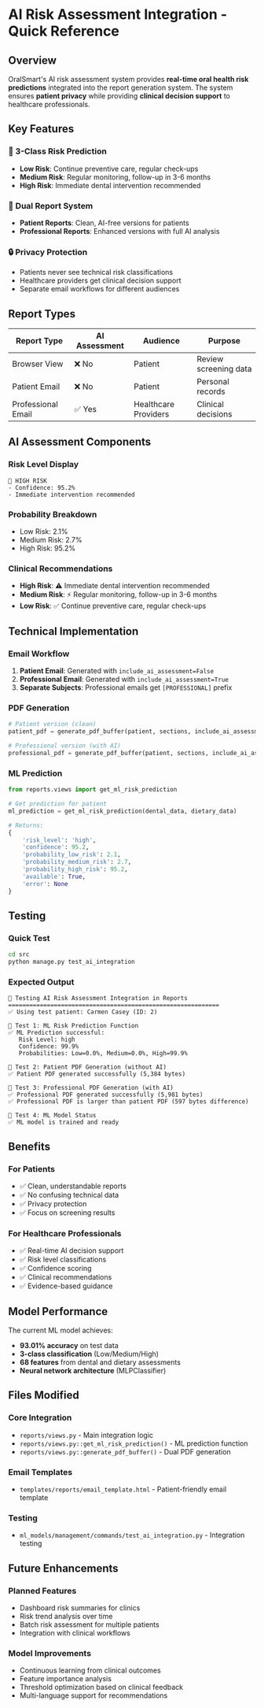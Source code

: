 # AI Risk Assessment Integration - Quick Reference

## Overview

OralSmart's AI risk assessment system provides **real-time oral health risk predictions** integrated into the report generation system. The system ensures **patient privacy** while providing **clinical decision support** to healthcare professionals.

## Key Features

### 🎯 3-Class Risk Prediction
- **Low Risk**: Continue preventive care, regular check-ups
- **Medium Risk**: Regular monitoring, follow-up in 3-6 months  
- **High Risk**: Immediate dental intervention recommended

### 👥 Dual Report System
- **Patient Reports**: Clean, AI-free versions for patients
- **Professional Reports**: Enhanced versions with full AI analysis

### 🔒 Privacy Protection
- Patients never see technical risk classifications
- Healthcare providers get clinical decision support
- Separate email workflows for different audiences

## Report Types

| Report Type | AI Assessment | Audience | Purpose |
|-------------|---------------|----------|---------|
| Browser View | ❌ No | Patient | Review screening data |
| Patient Email | ❌ No | Patient | Personal records |
| Professional Email | ✅ Yes | Healthcare Providers | Clinical decisions |

## AI Assessment Components

### Risk Level Display
```
🔴 HIGH RISK
- Confidence: 95.2%
- Immediate intervention recommended
```

### Probability Breakdown
- Low Risk: 2.1%
- Medium Risk: 2.7% 
- High Risk: 95.2%

### Clinical Recommendations
- **High Risk**: ⚠️ Immediate dental intervention recommended
- **Medium Risk**: ⚡ Regular monitoring, follow-up in 3-6 months
- **Low Risk**: ✅ Continue preventive care, regular check-ups

## Technical Implementation

### Email Workflow
1. **Patient Email**: Generated with `include_ai_assessment=False`
2. **Professional Email**: Generated with `include_ai_assessment=True`
3. **Separate Subjects**: Professional emails get `[PROFESSIONAL]` prefix

### PDF Generation
```python
# Patient version (clean)
patient_pdf = generate_pdf_buffer(patient, sections, include_ai_assessment=False)

# Professional version (with AI)
professional_pdf = generate_pdf_buffer(patient, sections, include_ai_assessment=True)
```

### ML Prediction
```python
from reports.views import get_ml_risk_prediction

# Get prediction for patient
ml_prediction = get_ml_risk_prediction(dental_data, dietary_data)

# Returns:
{
    'risk_level': 'high',
    'confidence': 95.2,
    'probability_low_risk': 2.1,
    'probability_medium_risk': 2.7, 
    'probability_high_risk': 95.2,
    'available': True,
    'error': None
}
```

## Testing

### Quick Test
```bash
cd src
python manage.py test_ai_integration
```

### Expected Output
```
🧪 Testing AI Risk Assessment Integration in Reports
============================================================
✅ Using test patient: Carmen Casey (ID: 2)

🔬 Test 1: ML Risk Prediction Function
✅ ML Prediction successful:
   Risk Level: high
   Confidence: 99.9%
   Probabilities: Low=0.0%, Medium=0.0%, High=99.9%

📄 Test 2: Patient PDF Generation (without AI)
✅ Patient PDF generated successfully (5,384 bytes)

🏥 Test 3: Professional PDF Generation (with AI)
✅ Professional PDF generated successfully (5,981 bytes)
✅ Professional PDF is larger than patient PDF (597 bytes difference)

🤖 Test 4: ML Model Status
✅ ML model is trained and ready
```

## Benefits

### For Patients
- ✅ Clean, understandable reports
- ✅ No confusing technical data
- ✅ Privacy protection
- ✅ Focus on screening results

### For Healthcare Professionals
- ✅ Real-time AI decision support
- ✅ Risk level classifications
- ✅ Confidence scoring
- ✅ Clinical recommendations
- ✅ Evidence-based guidance

## Model Performance

The current ML model achieves:
- **93.01% accuracy** on test data
- **3-class classification** (Low/Medium/High)
- **68 features** from dental and dietary assessments
- **Neural network architecture** (MLPClassifier)

## Files Modified

### Core Integration
- `reports/views.py` - Main integration logic
- `reports/views.py::get_ml_risk_prediction()` - ML prediction function
- `reports/views.py::generate_pdf_buffer()` - Dual PDF generation

### Email Templates
- `templates/reports/email_template.html` - Patient-friendly email template

### Testing
- `ml_models/management/commands/test_ai_integration.py` - Integration testing

## Future Enhancements

### Planned Features
- Dashboard risk summaries for clinics
- Risk trend analysis over time
- Batch risk assessment for multiple patients
- Integration with clinical workflows

### Model Improvements
- Continuous learning from clinical outcomes
- Feature importance analysis
- Threshold optimization based on clinical feedback
- Multi-language support for recommendations
